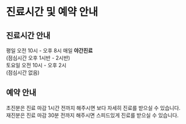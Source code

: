 # 진료시간 및 예약 안내

## 진료시간 안내
평일 오전 10시 - 오후 8시 매일 __야간진료__  
(점심시간 오후 1시반 - 2시반)  
토요일 오전 10시 - 오후 2시  
(점심시간 없음)

## 예약 안내
초진분은 진료 마감 1시간 전까지 해주시면 보다 자세히 
진료를 받으실 수 있습니다.  
재진분은 진료 마감 30분 전까지 해주시면 스피드있게
진료를 받으실 수 있습니다.